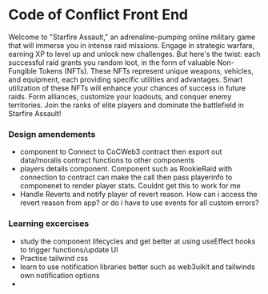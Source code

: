 # Code of Conflict Front End


Welcome to "Starfire Assault," an adrenaline-pumping online military game that will immerse you in intense raid missions. Engage in strategic warfare, earning XP to level up and unlock new challenges. But here's the twist: each successful raid grants you random loot, in the form of valuable Non-Fungible Tokens (NFTs). These NFTs represent unique weapons, vehicles, and equipment, each providing specific utilities and advantages. Smart utilization of these NFTs will enhance your chances of success in future raids. Form alliances, customize your loadouts, and conquer enemy territories. Join the ranks of elite players and dominate the battlefield in Starfire Assault!



### Design amendements

* component to Connect to CoCWeb3 contract then export out data/moralis contract functions to other components
* players details component. Component such as RookieRaid with connection to contract can make the call then pass playerinfo to componenet to render player stats. Couldnt get this to work for me
* Handle Reverts and notify player of revert reason. How can i access the revert reason from app? or do i have to use events for all custom errors?

### Learning excercises

 * study the component lifecycles and get better at using useEffect hooks to trigger functions/update UI
 * Practise tailwind css 
 * learn to use notification libraries better such as web3uikit and tailwinds own notification options
 * 
